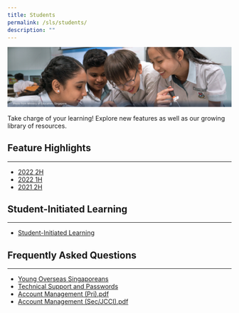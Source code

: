 ```yaml
---
title: Students
permalink: /sls/students/
description: ""
---
```

<img alt="Students" src="/images/1Student/Students%20Hero.png">
<p>Take charge of your learning! Explore new features as well as our growing library of resources.</p>
<h2 id="feature-highlights">Feature Highlights</h2>
<hr>
<ul><li><a target="_blank" href="/students/feature-highlights/2022-2h/">2022 2H</a></li>
  <li><a target="_blank" href="/students/feature-highlights/2022-1h/">2022 1H</a></li>
  <li><a target="_blank" href="/students/feature-highlights/2021-2h/">2021 2H</a></li></ul>
<h2 id="student-initiated-learning">Student-Initiated Learning</h2>
<hr>
<ul><li><a target="_blank" href="/students/student-initiated-learning/">Student-Initiated Learning</a></li></ul>
<h2 id="frequently-asked-questions">Frequently Asked Questions</h2>
<hr>
<ul><li><a target="_blank" href="/students/frequently-asked-questions/young-overseas-singaporeans/">Young Overseas Singaporeans</a></li>
<li><a target="_blank" href="/students/frequently-asked-questions/technical-support-and-passwords/">Technical Support and Passwords</a></li>
<li><a target="_blank" href="/files/Login%20Troubleshooting/SLS%20Account%20Management%20-%20Guide%20for%20Students%20(Pri).pdf">Account Management (Pri).pdf</a></li>
<li>
<a target="_blank" href="/files/Login%20Troubleshooting/SLS%20Account%20Management%20-%20Guide%20for%20Students%20(SecJCCI).pdf">Account Management (Sec/JCCI).pdf</a></li></ul>